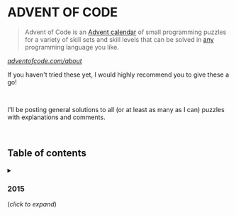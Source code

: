 # ADVENT OF CODE
> Advent of Code is an [Advent calendar](https://en.wikipedia.org/wiki/Advent_calendar) of small programming puzzles for a variety of skill sets and skill levels that can be solved in [any](https://github.com/search?q=advent+of+code) programming language you like.

*[adventofcode.com/about](https://adventofcode.com/about)*

If you haven't tried these yet, I would highly recommend you to give these a go!

&nbsp;

I'll be posting general solutions to all (or at least as many as I can) puzzles with explanations and comments.

&nbsp;

## Table of contents

<details>
  <summary><h3>2015</h3> (<i>click to expand</i>)</summary>

|        DAY        | PUZZLE                                                          |
|:-----------------:|:----------------------------------------------------------------|
| [01](2015/01.php) | *[Not Quite Lisp](https://adventofcode.com/2015/day/1)*         |
</details>
